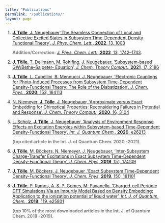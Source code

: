 ```yaml
---
title: "Publications"
permalink: "/publications/"
layout: page
---
```


1. [**J. Tölle**, J. Neugebauer,’The Seamless Connection of Local and Collective Excited States in Subsystem Time-Dependent Density Functional Theory’, *J. Phys. Chem. Lett.*, **2022**, 13, 1003](https://pubs.acs.org/doi/abs/10.1021/acs.jpclett.1c04023?casa_token=HI9utkAKZ0sAAAAA:tS0s_6KkDEtPqslJsyCUdJ--Vnxi--QmEpxKDsgV1wkzrgv2zZjD3iXbe5oOhvTqSOxyQ_kg6siFdIN4)

    <span style="color:grey">**Addition/Correction:** [*J. Phys. Chem. Lett.*, **2022**, 13, 1742–1743](https://pubs.acs.org/doi/10.1021/acs.jpclett.2c00340)</span>.


2. [**J. Tölle**, T. Deilmann, M. Rohlfing, J. Neugebauer, ’Subsystem-based GW/Bethe–Salpeter-
Equation’, *J. Chem. Theory Comput.*, **2021**, 17, 2186](https://pubs.acs.org/doi/abs/10.1021/acs.jctc.0c01307?casa_token=GjfcImqAL0cAAAAA:oLP2cDRxYl1bz4Di7dM_1EYiPTBowouTz6CdyV2MWhb0X_XAVTGGM7f1utQislHasbmsoqDYNmAJVVs)

3.  [**J. Tölle**, L. Cupellini, B. Mennucci, J. Neugebauer, ’Electronic Couplings for Photo-Induced Processes from Subsystem Time-Dependent Density-Functional Theory: The Role of the Diabatization’, *J. Chem. Phys.*, **2020**, 153, 184113](https://aip.scitation.org/doi/full/10.1063/5.0022677?casa_token=Eg2ToshNngUAAAAA%3A-l1_sWfYjobhca4iL0LKK0PQc3F_CmQRJEFY1lPq4krNZR5pkgxlhpP_zoISSbi5Wz_IOImWBE4)


4.  [N. Niemeyer, **J. Tölle**, J. Neugebauer, ’Approximate versus Exact Embedding for Chiroptical
Properties: Reconsidering Failures in Potential and Response’, *J. Chem. Theory Comput.*, **2020**,
16, 3104
](https://pubs.acs.org/doi/abs/10.1021/acs.jctc.0c00125?casa_token=yw3eXJgR9d8AAAAA:70oBjoyewZSJ8X3GRmeibhgUXfeoPVA98K3qUSn59K4MjryU0RJWq-HwdmvgJrJuoMiVVd4f8qj8ucg)


5.  [L. Scholz, **J. Tölle**, J. Neugebauer, ’Analysis of Environment Response Effects on Excitation
Energies within Subsystem-based Time-Dependent Density-Functional Theory’, *Int. J. Quantum
Chem.*, **2020**, e26213
](https://onlinelibrary.wiley.com/doi/full/10.1002/qua.26213)

    <span style="color:grey">**(top cited article in the Int. J. of Quantum Chem. 2020 -2021)**</span>.

6.  [**J. Tölle**, M. Böckers, N. Niemeyer, J. Neugebauer, ’Inter-Subsystem Charge-Transfer Excitations
in Exact Subsystem Time-Dependent Density-Functional Theory’, *J. Chem. Phys*, **2019**, 151,
174109
](https://aip.scitation.org/doi/full/10.1063/1.5121908?casa_token=9f4x3ljeSMMAAAAA%3Af8USKnE4629HgvAyKp4H_uoCqkNEDUkvbDTYhKzDYAdLhgG_sS0B0S-EF7Nj_gdOO_ki9GgMdRI)


7.  [**J. Tölle**, M. Böckers, J. Neugebauer ,’Exact Subsystem Time-Dependent Density-Functional
Theory’, *J. Chem. Phys*, **2019**, 150, 181101
](https://aip.scitation.org/doi/full/10.1063/1.5097124)

8.  [**J. Tölle**, P. Ramos, A. S. P. Gomes, M. Pavanello, ’Charged-cell Periodic DFT Simulations Via
an Impurtiy Model Based on Density Embedding: Application to the ionization potential of liquid
water’, *Int. J. of Quantum. Chem.*, **2019**, 119, e25801
](https://onlinelibrary.wiley.com/doi/full/10.1002/qua.25801?casa_token=WkIXLjyqLl0AAAAA%3AaMUoklMOqN2hDZJhBgj9iD5_owUeQBZxv4tggzuHz6WsoRKy1HBKcQa4d-7C1dg1jicwvyiTod8nDg)

    <span style="color:grey">**(top 10% of the most downloaded articles in the Int. J. of Quantum Chem. 2018 -2019)**</span>.

    
